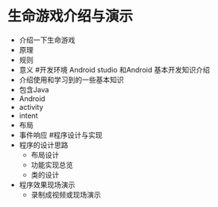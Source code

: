 # 生命游戏介绍与演示
* 介绍一下生命游戏
* 原理
* 规则
* 意义
#开发环境 Android studio 和Android 基本开发知识介绍
* 介绍使用和学习到的一些基本知识
* 包含Java
* Android
* activity
* intent 
* 布局
* 事件响应
#程序设计与实现
* 程序的设计思路
	* 布局设计
	* 功能实现总览
	* 类的设计
* 程序效果现场演示
	* 录制成视频或现场演示


